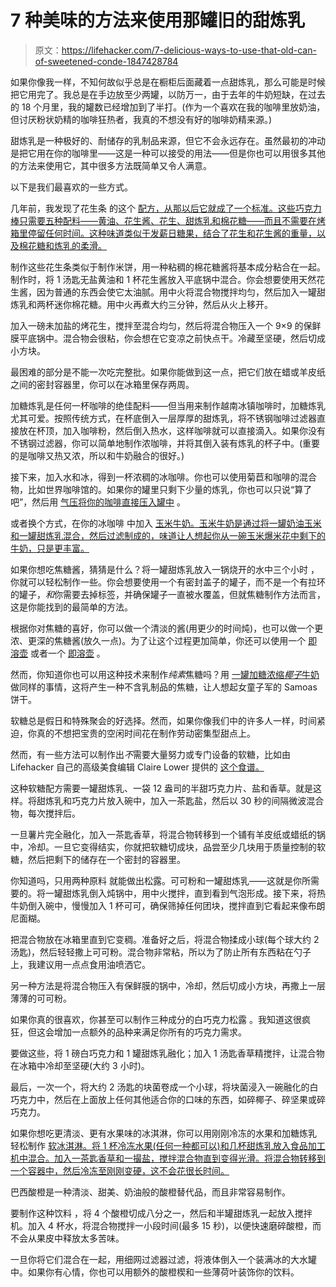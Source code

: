 # 7 种美味的方法来使用那罐旧的甜炼乳

> 原文：<https://lifehacker.com/7-delicious-ways-to-use-that-old-can-of-sweetened-conde-1847428784>

如果你像我一样，不知何故似乎总是在橱柜后面藏着一点甜炼乳，那么可能是时候把它用完了。我总是在手边放至少两罐，以防万一，由于去年的牛奶短缺，在过去的 18 个月里，我的罐数已经增加到了半打。(作为一个喜欢在我的咖啡里放奶油，但讨厌粉状奶精的咖啡狂热者，我真的不想没有好的咖啡奶精来源。)

甜炼乳是一种极好的、耐储存的乳制品来源，但它不会永远存在。虽然最初的冲动是把它用在你的咖啡里——这是一种可以接受的用法——但是你也可以用很多其他的方法来使用它，其中很多方法既简单又令人满意。

以下是我们最喜欢的一些方式。

几年前，我发现了花生条 的这个 [配方，从那以后它就成了一个标准。这些巧克力棒只需要五种配料——黄油、花生酱、花生、甜炼乳和棉花糖——而且不需要在烤箱里停留任何时间。这种味道类似于发薪日糖果，结合了花生和花生酱的重量，以及棉花糖和炼乳的柔滑。](https://www.washingtonpost.com/recipes/mini-peanut-bars/16369/) 

制作这些花生条类似于制作米饼，用一种粘稠的棉花糖酱将基本成分粘合在一起。制作时，将 1 汤匙无盐黄油和 1 杯花生酱放入平底锅中混合。你会想要使用天然花生酱，因为普通的东西会使它太油腻。用中火将混合物搅拌均匀，然后加入一罐甜炼乳和两杯迷你棉花糖。用中火再煮大约三分钟，然后从火上移开。

加入一磅未加盐的烤花生，搅拌至混合均匀，然后将混合物压入一个 9×9 的保鲜膜平底锅中。混合物会很粘，你会想在它变凉之前快点干。冷藏至坚硬，然后切成小方块。

最困难的部分是不能一次吃完整批。如果你能做到这一点，把它们放在蜡或羊皮纸之间的密封容器里，你可以在冰箱里保存两周。

加糖炼乳是任何一杯咖啡的绝佳配料——但当用来制作越南冰镇咖啡时，加糖炼乳尤其可爱。按照传统方式，在杯底倒入一层厚厚的甜炼乳，将不锈钢咖啡过滤器直接放在杯顶，加入咖啡粉，然后倒入热水，这样咖啡就可以直接滴入。如果你没有不锈钢过滤器，你可以简单地制作浓咖啡，并将其倒入装有炼乳的杯子中。(重要的是咖啡又热又浓，所以和牛奶融合的很好。)

接下来，加入水和冰，得到一杯浓稠的冰咖啡。你也可以使用菊苣和咖啡的混合物，比如世界咖啡馆的。如果你的罐里只剩下少量的炼乳，你也可以只说“算了吧”，然后用 [气压将你的咖啡直接压入罐中](https://lifehacker.com/screw-it-aeropress-your-coffee-directly-into-a-can-of-1842884491) 。

或者换个方式，在你的冰咖啡 中加入 [玉米牛奶。玉米牛奶是通过将一罐奶油玉米和一罐甜炼乳混合，然后过滤制成的，味道让人想起你从一碗玉米爆米花中剩下的牛奶，只是更丰富。](https://lifehacker.com/you-should-absolutely-add-corn-milk-to-your-coffee-1844763624)

如果你想吃焦糖酱，猜猜是什么？将一罐甜炼乳放入一锅烧开的水中三个小时 ，你就可以轻松制作一些。你会想要使用一个有密封盖子的罐子，而不是一个有拉环的罐子，*和*你需要去掉标签，并确保罐子一直被水覆盖，但就焦糖制作方法而言，这是你能找到的最简单的方法。

根据你对焦糖的喜好，你可以做一个清淡的酱(用更少的时间炖)，也可以做一个更浓、更深的焦糖酱(放久一点)。为了让这个过程更加简单，你还可以使用一个 [即溶壶](https://lifehacker.com/make-this-vegan-one-ingredient-caramel-sauce-in-your-i-1823718112) 或者一个 [即溶壶](https://lifehacker.com/make-a-no-fuss-caramel-dip-with-a-can-of-condensed-milk-5941290) 。

然而，你知道你也可以用这种技术来制作*纯素*焦糖吗？用 [一罐加糖浓缩*椰子*牛奶](https://lifehacker.com/make-this-vegan-one-ingredient-caramel-sauce-in-your-i-1823718112) 做同样的事情，这将产生一种不含乳制品的焦糖，让人想起女童子军的 Samoas 饼干。

软糖总是假日和特殊聚会的好选择。然而，如果你像我们中的许多人一样，时间紧迫，你真的不想把宝贵的空闲时间花在制作劳动密集型甜点上。

然而，有一些方法可以制作出*不*需要大量努力或专门设备的软糖，比如由 Lifehacker 自己的高级美食编辑 Claire Lower 提供的 [这个食谱。](https://lifehacker.com/make-this-fudge-without-a-candy-thermometer-1821225720)

这种软糖配方需要一罐甜炼乳、一袋 12 盎司的半甜巧克力片、盐和香草。就是这样。将甜炼乳和巧克力片放入碗中，加入一茶匙盐，然后以 30 秒的间隔微波混合物，每次搅拌后。

一旦薯片完全融化，加入一茶匙香草，将混合物转移到一个铺有羊皮纸或蜡纸的锅中，冷却。一旦它变得结实，你就把软糖切成块，品尝至少几块用于质量控制的软糖，然后把剩下的储存在一个密封的容器里。

你知道吗，只用两种原料 就能做出松露。可可粉和一罐甜炼乳——这就是你所需要的。将一罐甜炼乳倒入炖锅中，用中火搅拌，直到看到气泡形成。接下来，将热牛奶倒入碗中，慢慢加入 1 杯可可，确保筛掉任何团块，搅拌直到它看起来像布朗尼面糊。

把混合物放在冰箱里直到它变稠。准备好之后，将混合物揉成小球(每个球大约 2 汤匙)，然后轻轻撒上可可粉。混合物非常粘，所以为了防止所有东西粘在勺子上，我建议用一点点食用油喷洒它。

另一种方法是将混合物压入有保鲜膜的锅中，冷却，然后切成小方块，再撒上一层薄薄的可可粉。

如果你真的很喜欢，你甚至可以制作三种成分的白巧克力松露 。我知道这很疯狂，但这会增加一点额外的品种来满足你所有的巧克力需求。

要做这些，将 1 磅白巧克力和 1 罐甜炼乳融化；加入 1 汤匙香草精搅拌，让混合物在冰箱中冷却至坚硬(大约 3 小时)。

最后，一次一个，将大约 2 汤匙的块菌卷成一个小球，将块菌浸入一碗融化的白巧克力中，然后在上面放上任何其他适合你的口味的东西，如碎椰子、碎坚果或碎巧克力。

如果你想吃更清淡、更有水果味的冰淇淋，你可以用刚刚冷冻的水果和加糖炼乳 轻松制作 [软冰淇淋。将 1 杯冷冻水果(任何一种都可以)和几杯甜炼乳放入食品加工机中混合。加入一茶匙香草和一撮盐，搅拌混合物直到变得光滑。将混合物转移到一个容器中，然后冷冻至刚刚变硬，这不会花很长时间。](https://lifehacker.com/make-super-quick-soft-serve-with-frozen-fruit-and-conde-1786076532) 

巴西酸橙是一种清淡、甜美、奶油般的酸橙替代品，而且非常容易制作。

要制作这种饮料 ，将 4 个酸橙切成八分之一，然后和半罐甜炼乳一起放入搅拌机。加入 4 杯水，将混合物搅拌一小段时间(最多 15 秒)，以便快速磨碎酸橙，而不会从果皮中释放太多苦味。

一旦你将它们混合在一起，用细网过滤器过滤，将液体倒入一个装满冰的大水罐中。如果你有心情，你也可以用额外的酸橙楔和一些薄荷叶装饰你的饮料。